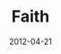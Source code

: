 ---
layout: message
category: message
series: "James: Putting Your Faith to Work"
title: "Faith"
date: 2012-04-21
message_id: 723
---
